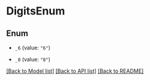 # DigitsEnum

## Enum


* `_6` (value: `"6"`)

* `_8` (value: `"8"`)


[[Back to Model list]](../README.md#documentation-for-models) [[Back to API list]](../README.md#documentation-for-api-endpoints) [[Back to README]](../README.md)


